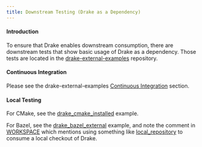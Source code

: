 ```yaml
---
title: Downstream Testing (Drake as a Dependency)
---
```


#### Introduction

To ensure that Drake enables downstream consumption, there are downstream tests that show basic usage of Drake as a dependency. Those tests are located in the [drake-external-examples](https://github.com/RobotLocomotion/drake-external-examples) repository.

#### Continuous Integration

Please see the drake-external-examples [Continuous Integration](https://github.com/RobotLocomotion/drake-external-examples#continuous-integration) section.

#### Local Testing

For CMake, see the [drake_cmake_installed](https://github.com/RobotLocomotion/drake-external-examples/tree/master/drake_cmake_installed#developer-testing) example.

For Bazel, see the [drake_bazel_external](https://github.com/RobotLocomotion/drake-external-examples/tree/master/drake_bazel_external) example, and note the comment in [WORKSPACE](https://github.com/RobotLocomotion/drake-external-examples/blob/master/drake_bazel_external/WORKSPACE) which mentions using something like [local_repository](https://docs.bazel.build/versions/master/be/workspace.html#local_repository) to consume a local checkout of Drake.